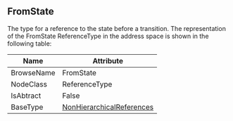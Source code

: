<!-- objecttype -->
## FromState
The type for a reference to the state before a transition.
The representation of the FromState ReferenceType in the address space is shown in the following table:  

|Name|Attribute|
|---|---|
|BrowseName|FromState|
|NodeClass|ReferenceType|
|IsAbtract|False|
|BaseType|[NonHierarchicalReferences](../../../Part3/ReferenceTypes/NonHierarchicalReferences/readme.md)|

